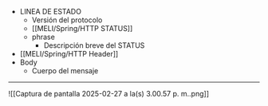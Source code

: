 - LINEA DE ESTADO
	- Versión del protocolo
	- [[MELI/Spring/HTTP STATUS]]
	- phrase
		- Descripción breve del STATUS
- [[MELI/Spring/HTTP Header]]
- Body
	- Cuerpo del mensaje
***
![[Captura de pantalla 2025-02-27 a la(s) 3.00.57 p. m..png]]